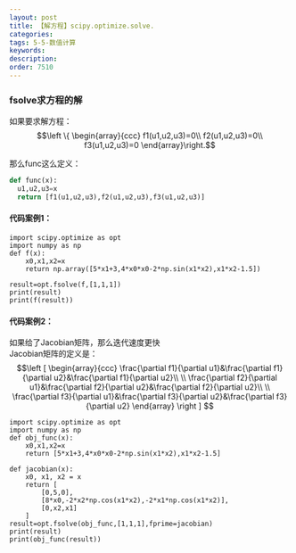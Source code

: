 ```yaml
---
layout: post
title: 【解方程】scipy.optimize.solve.
categories:
tags: 5-5-数值计算
keywords:
description:
order: 7510
---
```

### fsolve求方程的解
如果要求解方程：  
$$\left \{ \begin{array}{ccc}
f1(u1,u2,u3)=0\\
f2(u1,u2,u3)=0\\
f3(u1,u2,u3)=0
\end{array}\right.$$

那么func这么定义：  
```py
def func(x):
  u1,u2,u3=x
  return [f1(u1,u2,u3),f2(u1,u2,u3),f3(u1,u2,u3)]
```

#### 代码案例1：

```
import scipy.optimize as opt
import numpy as np
def f(x):
    x0,x1,x2=x
    return np.array([5*x1+3,4*x0*x0-2*np.sin(x1*x2),x1*x2-1.5])

result=opt.fsolve(f,[1,1,1])
print(result)
print(f(result))
```

#### 代码案例2：  

如果给了Jacobian矩阵，那么迭代速度更快  
Jacobian矩阵的定义是：
$$\left [ \begin{array}{ccc}
\frac{\partial f1}{\partial u1}&\frac{\partial f1}{\partial u2}&\frac{\partial f1}{\partial u2}\\ \\
\frac{\partial f2}{\partial u1}&\frac{\partial f2}{\partial u2}&\frac{\partial f2}{\partial u2}\\ \\
\frac{\partial f3}{\partial u1}&\frac{\partial f3}{\partial u2}&\frac{\partial f3}{\partial u2}
\end{array} \right ] $$

```
import scipy.optimize as opt
import numpy as np
def obj_func(x):
    x0,x1,x2=x
    return [5*x1+3,4*x0*x0-2*np.sin(x1*x2),x1*x2-1.5]

def jacobian(x):
    x0, x1, x2 = x
    return [
        [0,5,0],
        [8*x0,-2*x2*np.cos(x1*x2),-2*x1*np.cos(x1*x2)],
        [0,x2,x1]
    ]
result=opt.fsolve(obj_func,[1,1,1],fprime=jacobian)
print(result)
print(obj_func(result))
```
